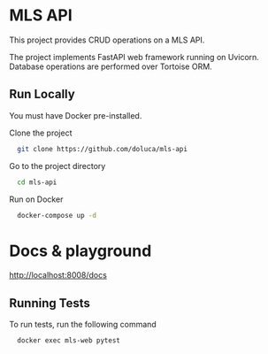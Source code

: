 # MLS API

This project provides CRUD operations on a MLS API.

The project implements FastAPI web framework running on Uvicorn.
Database operations are performed over Tortoise ORM.


## Run Locally

You must have Docker pre-installed.

Clone the project

```bash
  git clone https://github.com/doluca/mls-api
```

Go to the project directory

```bash
  cd mls-api
```

Run on Docker

```bash
  docker-compose up -d
```

# Docs & playground

[http://localhost:8008/docs](http://localhost:8008/docs)

## Running Tests

To run tests, run the following command

```bash
  docker exec mls-web pytest
```
